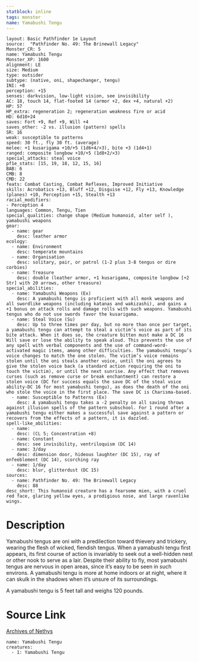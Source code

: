 ```yaml
---
statblock: inline
tags: monster
name: Yamabushi Tengu
---
```

```statblock
layout: Basic Pathfinder 1e Layout
source:  "Pathfinder No. 49: The Brinewall Legacy"
Monster_CR: 5
name: Yamabushi Tengu
Monster_XP: 1600
alignment: LE
size: Medium
type: outsider
subtype: (native, oni, shapechanger, tengu)
INI: +8
perception: +15
senses: darkvision, low-light vision, see invisibility
AC: 18, touch 14, flat-footed 14 (armor +2, dex +4, natural +2)
HP: 57
HP_extra: regeneration 2; regeneration weakness fire or acid
HD: 6d10+24
saves: Fort +9, Ref +9, Will +4
saves_other: -2 vs. illusion (pattern) spells
SR: 16
weak: susceptible to patterns
speed: 30 ft., fly 30 ft. (average)
melee: +1 kusarigama +10/+5 (1d6+4/×3), bite +3 (1d4+1)
ranged: composite longbow +10/+5 (1d8+2/×3)
special_attacks: steal voice
pf1e_stats: [15, 19, 18, 12, 15, 16]
BAB: 6
CMB: 8
CMD: 22
feats: Combat Casting, Combat Reflexes, Improved Initiative
skills: Acrobatics +13, Bluff +12, Disguise +12, Fly +13, Knowledge (planes) +10, Perception +15, Stealth +13
racial_modifiers:
- Perception 4
languages: Common, Tengu, Tien
special_qualities: change shape (Medium humanoid, alter self ), yamabushi weapons
gear:
  - name: gear
    desc: leather armor
ecology:
  - name: Environment
    desc: temperate mountains
  - name: Organisation
    desc: solitary, pair, or patrol (1-2 plus 3-8 tengus or dire corbies)
  - name: Treasure
    desc: double (leather armor, +1 kusarigama, composite longbow [+2 Str] with 20 arrows, other treasure)
special_abilities:
  - name: Yamabushi Weapons (Ex)
    desc: A yamabushi tengu is proficient with all monk weapons and all swordlike weapons (including katanas and wakizashi), and gains a +1 bonus on attack rolls and damage rolls with such weapons. Yamabushi tengus who do not use swords favor the kusarigama.
  - name: Steal Voice (Su)
    desc: Up to three times per day, but no more than once per target, a yamabushi tengu can attempt to steal a victim’s voice as part of its bite attack. When it does so, the creature bitten must make a DC 16 Will save or lose the ability to speak aloud. This prevents the use of any spell with verbal components and the use of command-word- activated magic items, among other difficulties. The yamabushi tengu’s voice changes to match the one stolen. The victim’s voice remains stolen until the oni steals another voice, until the oni agrees to give the stolen voice back (a standard action requiring the oni to touch the victim), or until the next sunrise. Any effect that removes curses (such as remove curse or break enchantment) can restore a stolen voice (DC for success equals the save DC of the steal voice ability-DC 16 for most yamabushi tengu), as does the death of the oni who stole the voice in the first place. The save DC is Charisma-based.
  - name: Susceptible to Patterns (Ex)
    desc: A yamabushi tengu takes a -2 penalty on all saving throws against illusion spells of the pattern subschool. For 1 round after a yamabushi tengu either makes a successful save against a pattern or recovers from the effects of a pattern, it is dazzled.
spell-like_abilities:
  - name:
    desc: (CL 5; Concentration +8)
  - name: Constant
    desc: see invisibility, ventriloquism (DC 14)
  - name: 3/day
    desc: dimension door, hideous laughter (DC 15), ray of enfeeblement (DC 14), scorching ray
  - name: 1/day
    desc: blur, glitterdust (DC 15)
sources:
  - name: Pathfinder No. 49: The Brinewall Legacy
    desc: 88
desc_short: This humanoid creature has a fearsome mien, with a cruel red face, glaring yellow eyes, a prodigious nose, and large ravenlike wings.
```
# Description
Yamabushi tengus are oni with a predilection toward thievery and trickery, wearing the flesh of wicked, fiendish tengus. When a yamabushi tengu first appears, its first course of action is invariably to seek out a well-hidden nest or other nook to serve as a lair. Despite their ability to fly, most yamabushi tengus are nervous in open areas, since it’s easy to be seen in such environs. A yamabushi tengu is more at home indoors or at night, where it can skulk in the shadows when it’s unsure of its surroundings.

A yamabushi tengu is 5 feet tall and weighs 120 pounds.
# Source Link
[Archives of Nethys](https://aonprd.com/MonsterDisplay.aspx?ItemName=Yamabushi%20Tengu)
```encounter-table
name: Yamabushi Tengu
creatures:
  - 1: Yamabushi Tengu
```
